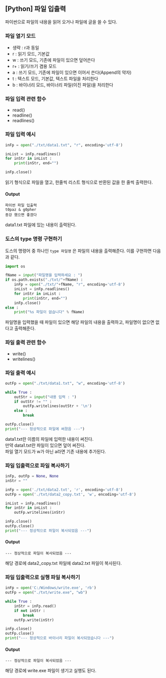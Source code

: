 
## [Python] 파일 입출력
파이썬으로 파일의 내용을 읽어 오거나 파일에 글을 쓸 수 있다.  

### 파일 열기 모드
- 생략 : r과 동일
- r : 읽기 모드, 기본값
- w : 쓰기 모드, 기존에 파일이 있으면 덮어쓴다
- r+ : 읽기/쓰기 겸용 모드
- a : 쓰기 모드, 기존에 파일이 있으면 이어서 쓴다(Append의 약자)
- t : 텍스트 모드, 기본값, 텍스트 파일을 처리한다
- b : 바이너리 모드, 바이너리 파일(이진 파일)을 처리한다

### 파일 입력 관련 함수
- read() 
- readline()
- readlines()

### 파일 입력 예시
``` python
inFp = open("./txt/data1.txt", "r", encoding='utf-8')

inList = inFp.readlines()
for inStr in inList :
    print(inStr, end="")

inFp.close()
```
읽기 형식으로 파일을 열고, 한줄씩 리스트 형식으로 반환된 값을 한 줄씩 출력한다.
 #### Output
 ```
 파이썬 파일 입출력
 t0paz & g0pher
 종강 했으면 좋겠다
 ```
 data1.txt 파일에 있는 내용이 출력된다.

### 도스의 type 명령 구현하기
도스의 명령어 중 하나인 `type 파일명` 은 파일의 내용을 출력해준다.
이를 구현하면 다음과 같다.
``` python
import os

fName = input("파일명을 입력하세요 : ")
if os.path.exists("./txt/"+fName) :
    inFp = open("./txt/"+fName, "r", encoding='utf-8')
    inList = inFp.readlines()
    for inStr in inList :
        print(inStr, end="")
    inFp.close()
else :
    print("%s 파일이 없습니다" % fName)
```
파일명을 입력했을 때 파일이 있으면 해당 파일의 내용을 출력하고, 파일명이 없으면 없다고 출력해준다.

### 파일 출력 관련 함수
- write()
- writelines()

### 파일 출력 예시
``` python
outFp = open("./txt/data1.txt", "w", encoding='utf-8')

while True :
    outStr = input("내용 입력 : ")
    if outStr != "" :
        outFp.writelines(outStr + '\n')
    else :
        break

outFp.close()
print("--- 정상적으로 파일에 써졌음 ---")
```
data1.txt란 이름의 파일에 입력한 내용이 써진다.  
만약 data1.txt란 파일이 있으면 덮어 써진다.  
파일 열기 모드가 w가 아닌 a라면 기존 내용에 추가된다.

### 파일 입출력으로 파일 복사하기
``` python
inFp, outFp = None, None
inStr = ""

inFp = open('./txt/data2.txt', 'r', encoding='utf-8')
outFp = open('./txt/data2_copy.txt', 'w', encoding='utf-8')

inList = inFp.readlines()
for inStr in inList :
    outFp.writelines(inStr)

inFp.close()
outFp.close()
print("--- 정상적으로 파일이 복사되었음 ---")
```

#### Output
```
--- 정상적으로 파일이 복사되었음 ---
```
해당 경로에 data2_copy.txt 파일에 data2.txt 파일이 복사된다.

### 파일 입출력으로 실행 파일 복사하기
``` python
inFp = open('C:/Windows/write.exe', 'rb')
outFp = open("./txt/write.exe", "wb")

while True :
    inStr = inFp.read()
    if not inStr :
        break
    outFp.write(inStr)

inFp.close()
outFp.close()
print("--- 정상적으로 바이너리 파일이 복사되었습니다 ---")
```

#### Output
```
--- 정상적으로 파일이 복사되었음 ---
```

해당 경로에 write.exe 파일이 생기고 실행도 된다.  
